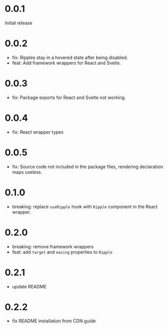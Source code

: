 # 0.0.1

Initial release

# 0.0.2

- fix: Ripples stay in a hovered state after being disabled.
- feat: Add framework wrappers for React and Svelte.

# 0.0.3

- fix: Package exports for React and Svelte not working.

# 0.0.4

- fix: React wrapper types

# 0.0.5

- fix: Source code not included in the package files, rendering declaration maps useless.

# 0.1.0

- breaking: replace `useRipple` hook with `Ripple` component in the React wrapper.

# 0.2.0

- breaking: remove framework wrappers
- feat: add `target` and `easing` properties to `Ripple`

# 0.2.1

- update README

# 0.2.2

- fix README installation from CDN guide
